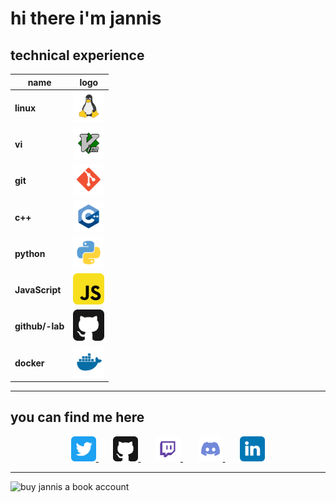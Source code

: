 # hi there i'm jannis

## technical experience 
| name            | logo                                                                                                                               |
|-----------------|------------------------------------------------------------------------------------------------------------------------------------|
| **linux**       | <img width="50px" alt="linux" src="https://raw.githubusercontent.com/edent/SuperTinyIcons/master/images/svg/linux.svg"/>           |
| **vi**          | <img width="50px" alt="vim" src="https://raw.githubusercontent.com/edent/SuperTinyIcons/master/images/svg/vim.svg"/>               |
| **git**         | <img width="50px" alt="git" src="https://raw.githubusercontent.com/edent/SuperTinyIcons/master/images/svg/git.svg"/>               |
| **c++**         | <img width="50px" alt="c++" src="https://raw.githubusercontent.com/edent/SuperTinyIcons/master/images/svg/cplusplus.svg"/>         |
| **python**      | <img width="50px" alt="python" src="https://raw.githubusercontent.com/edent/SuperTinyIcons/master/images/svg/python.svg"/>         |
| **JavaScript**  | <img width="50px" alt="javascript" src="https://raw.githubusercontent.com/edent/SuperTinyIcons/master/images/svg/javascript.svg"/> |
| **github/-lab** | <img width="50px" alt="github/-lab" src="https://raw.githubusercontent.com/edent/SuperTinyIcons/master/images/svg/github.svg"/>    |
| **docker**      | <img width="50px" alt="docker" src="https://raw.githubusercontent.com/edent/SuperTinyIcons/master/images/svg/docker.svg"/>         |
---

## you can find me here
<!-- icons from here:
    https://github.com/edent/SuperTinyIcons
-->

<p align="center">
<a href="https://twitter.com/withjannis">
  <img alt="jannis' twitter account" width="40px" src="https://raw.githubusercontent.com/edent/SuperTinyIcons/master/images/svg/twitter.svg"/>
</a>
  &#8287;&#8287;&#8287;&#8287;&#8287;
<a href="https://github.com/withjannis">
  <img alt="jannis' github account" width="40px" src="https://raw.githubusercontent.com/edent/SuperTinyIcons/master/images/svg/github.svg"/>
</a>
  &#8287;&#8287;&#8287;&#8287;&#8287;
<a href="https://twitch.tv/withjannis">
  <img alt="jannis' twitch account" width="40px" src="https://raw.githubusercontent.com/edent/SuperTinyIcons/master/images/svg/twitch.svg"/>
</a>
  &#8287;&#8287;&#8287;&#8287;&#8287;
<a href="https://discordapp.com/users/429764749107003392">
  <img alt="jannis' discord user" width="40px" src="https://raw.githubusercontent.com/edent/SuperTinyIcons/master/images/svg/discord.svg"/>
</a>
  &#8287;&#8287;&#8287;&#8287;&#8287;
<a href="https://linkedin.com/in/jannisimhof">
  <img alt="jannis' linkedin account" width="40px" src="https://raw.githubusercontent.com/edent/SuperTinyIcons/master/images/svg/linkedin.svg"/>
</a>
<br>
</p>

---

<a href="https://www.buymeacoffee.com/withjannis">
  <img align="left" alt="buy jannis a book account" width="200px" src="https://cdn.buymeacoffee.com/buttons/v2/default-white.png" />
</a>

